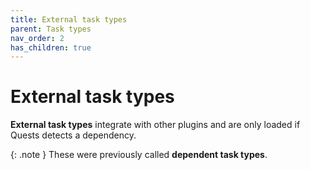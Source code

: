 ```yaml
---
title: External task types
parent: Task types
nav_order: 2
has_children: true
---
```


# External task types

**External task types** integrate with other plugins and are only loaded if Quests detects a dependency.

{: .note }
These were previously called **dependent task types**.
